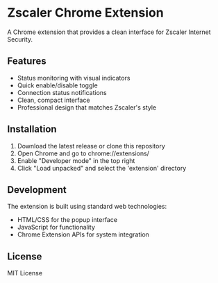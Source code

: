 # Zscaler Chrome Extension

A Chrome extension that provides a clean interface for Zscaler Internet Security.

## Features

- Status monitoring with visual indicators
- Quick enable/disable toggle
- Connection status notifications
- Clean, compact interface
- Professional design that matches Zscaler's style

## Installation

1. Download the latest release or clone this repository
2. Open Chrome and go to chrome://extensions/
3. Enable "Developer mode" in the top right
4. Click "Load unpacked" and select the 'extension' directory

## Development

The extension is built using standard web technologies:
- HTML/CSS for the popup interface
- JavaScript for functionality
- Chrome Extension APIs for system integration

## License

MIT License
